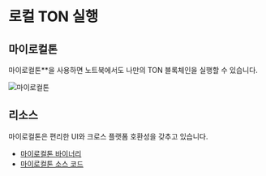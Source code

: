 # 로컬 TON 실행

## 마이로컬톤

마이로컬톤\*\*을 사용하면 노트북에서도 나만의 TON 블록체인을 실행할 수 있습니다.

![마이로컬톤](/img/docs/mylocalton.jpeg)

## 리소스

마이로컬톤은 편리한 UI와 크로스 플랫폼 호환성을 갖추고 있습니다.

- [마이로컬톤 바이너리](https://github.com/neodiX42/MyLocalTon/releases)
- [마이로컬톤 소스 코드](https://github.com/neodiX42/MyLocalTon)

